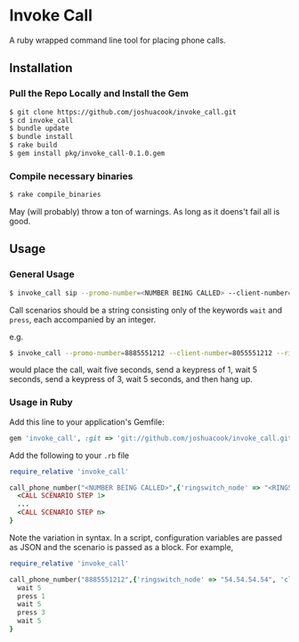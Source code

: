 # Invoke Call

A ruby wrapped command line tool for placing phone calls.

## Installation

### Pull the Repo Locally and Install the Gem

```bash
$ git clone https://github.com/joshuacook/invoke_call.git
$ cd invoke_call
$ bundle update
$ bundle install
$ rake build
$ gem install pkg/invoke_call-0.1.0.gem
```

### Compile necessary binaries

```bash
$ rake compile_binaries
```

May (will probably) throw a ton of warnings. As long as it doens't fail all is good. 

## Usage 

### General Usage

```bash 
$ invoke_call sip --promo-number=<NUMBER BEING CALLED> --client-number=<NUMBER CALLING FROM> --ringswith-node=<RINGSWITCH> --call-scenario=<CALL SCENARIO>
```

Call scenarios should be a string consisting only of the keywords `wait` and `press`, each accompanied by an integer. 

e.g. 

```bash
$ invoke_call --promo-number=8885551212 --client-number=8055551212 --ringswith-node=54.54.54.54 --call-scenario="wait 5, press 1, wait 5, press 3, wait 5"
```

would place the call, wait five seconds, send a keypress of 1, wait 5 seconds, send a keypress of 3, wait 5 seconds, and then hang up.


### Usage in Ruby

Add this line to your application's Gemfile:

```ruby
gem 'invoke_call', :git => 'git://github.com/joshuacook/invoke_call.git'
```

Add the following to your `.rb` file

```ruby
require_relative 'invoke_call'

call_phone_number("<NUMBER BEING CALLED>",{'ringswitch_node' => "<RINGSWITCH>", 'client_number' => '<NUMBER CALLING FROM'>}){
  <CALL SCENARIO STEP 1>
  ...
  <CALL SCENARIO STEP n>
}
```

Note the variation in syntax. In a script, configuration variables are passed as JSON and the scenario is passed as a block. For example, 


```ruby
require_relative 'invoke_call'

call_phone_number("8885551212",{'ringswitch_node' => "54.54.54.54", 'client_number' => '8055551212' }){
  wait 5
  press 1
  wait 5
  press 3
  wait 5
}
```
